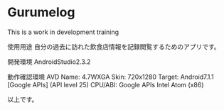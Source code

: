 # Gurumelog
This is a work in development training

使用用途
自分の過去に訪れた飲食店情報を記録閲覧するためのアプリです。

開発環境
AndroidStudio2.3.2

動作確認環境
AVD
  Name: 4.7WXGA
  Skin: 720x1280
  Target: Android7.1.1 [Google APIs] (API level 25)
  CPU/ABI: Google APIs Intel Atom (x86)

以上です。
